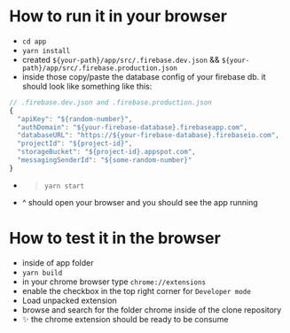 # How to run it in your browser
- `cd app`
- `yarn install`
- created `${your-path}/app/src/.firebase.dev.json` && `${your-path}/app/src/.firebase.production.json`
- inside those copy/paste the database config of your firebase db. it should look like something like this:
```js
// .firebase.dev.json and .firebase.production.json
{
  "apiKey": "${random-number}",
  "authDomain": "${your-firebase-database}.firebaseapp.com",
  "databaseURL": "https://${your-firebase-database}.firebaseio.com",
  "projectId": "${project-id}",
  "storageBucket": "${project-id}.appspot.com",
  "messagingSenderId": "${some-random-number}"  
}
```
- > `yarn start`
- ^ should open your browser and you should see the app running

# How to test it in the browser
- inside of app folder
- `yarn build`
- in your chrome browser type `chrome://extensions`
- enable the checkbox in the top right corner for `Developer mode`
- Load unpacked extension
- browse and search for the folder chrome inside of the clone repository
- ✨ the chrome extension should be ready to be consume
